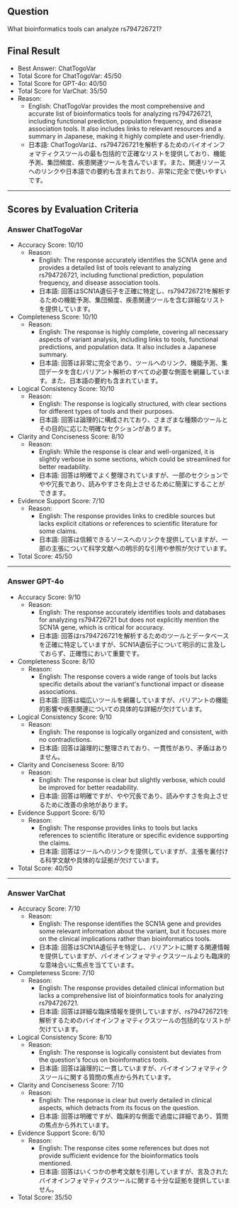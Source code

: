 ## Question

What bioinformatics tools can analyze rs794726721?

## Final Result

- Best Answer: ChatTogoVar
- Total Score for ChatTogoVar: 45/50
- Total Score for GPT-4o: 40/50
- Total Score for VarChat: 35/50
- Reason:
  - English: ChatTogoVar provides the most comprehensive and accurate list of bioinformatics tools for analyzing rs794726721, including functional prediction, population frequency, and disease association tools. It also includes links to relevant resources and a summary in Japanese, making it highly complete and user-friendly.
  - 日本語: ChatTogoVarは、rs794726721を解析するためのバイオインフォマティクスツールの最も包括的で正確なリストを提供しており、機能予測、集団頻度、疾患関連ツールを含んでいます。また、関連リソースへのリンクや日本語での要約も含まれており、非常に完全で使いやすいです。

---

## Scores by Evaluation Criteria

### Answer ChatTogoVar
- Accuracy Score: 10/10
  - Reason: 
    - English: The response accurately identifies the SCN1A gene and provides a detailed list of tools relevant to analyzing rs794726721, including functional prediction, population frequency, and disease association tools.
    - 日本語: 回答はSCN1A遺伝子を正確に特定し、rs794726721を解析するための機能予測、集団頻度、疾患関連ツールを含む詳細なリストを提供しています。
- Completeness Score: 10/10
  - Reason: 
    - English: The response is highly complete, covering all necessary aspects of variant analysis, including links to tools, functional predictions, and population data. It also includes a Japanese summary.
    - 日本語: 回答は非常に完全であり、ツールへのリンク、機能予測、集団データを含むバリアント解析のすべての必要な側面を網羅しています。また、日本語の要約も含まれています。
- Logical Consistency Score: 10/10
  - Reason: 
    - English: The response is logically structured, with clear sections for different types of tools and their purposes.
    - 日本語: 回答は論理的に構成されており、さまざまな種類のツールとその目的に応じた明確なセクションがあります。
- Clarity and Conciseness Score: 8/10
  - Reason: 
    - English: While the response is clear and well-organized, it is slightly verbose in some sections, which could be streamlined for better readability.
    - 日本語: 回答は明確でよく整理されていますが、一部のセクションでやや冗長であり、読みやすさを向上させるために簡潔にすることができます。
- Evidence Support Score: 7/10
  - Reason: 
    - English: The response provides links to credible sources but lacks explicit citations or references to scientific literature for some claims.
    - 日本語: 回答は信頼できるソースへのリンクを提供していますが、一部の主張について科学文献への明示的な引用や参照が欠けています。
- Total Score: 45/50

---

### Answer GPT-4o
- Accuracy Score: 9/10
  - Reason: 
    - English: The response accurately identifies tools and databases for analyzing rs794726721 but does not explicitly mention the SCN1A gene, which is critical for accuracy.
    - 日本語: 回答はrs794726721を解析するためのツールとデータベースを正確に特定していますが、SCN1A遺伝子について明示的に言及しておらず、正確性において重要です。
- Completeness Score: 8/10
  - Reason: 
    - English: The response covers a wide range of tools but lacks specific details about the variant's functional impact or disease associations.
    - 日本語: 回答は幅広いツールを網羅していますが、バリアントの機能的影響や疾患関連についての具体的な詳細が欠けています。
- Logical Consistency Score: 9/10
  - Reason: 
    - English: The response is logically organized and consistent, with no contradictions.
    - 日本語: 回答は論理的に整理されており、一貫性があり、矛盾はありません。
- Clarity and Conciseness Score: 8/10
  - Reason: 
    - English: The response is clear but slightly verbose, which could be improved for better readability.
    - 日本語: 回答は明確ですが、やや冗長であり、読みやすさを向上させるために改善の余地があります。
- Evidence Support Score: 6/10
  - Reason: 
    - English: The response provides links to tools but lacks references to scientific literature or specific evidence supporting the claims.
    - 日本語: 回答はツールへのリンクを提供していますが、主張を裏付ける科学文献や具体的な証拠が欠けています。
- Total Score: 40/50

---

### Answer VarChat
- Accuracy Score: 7/10
  - Reason: 
    - English: The response identifies the SCN1A gene and provides some relevant information about the variant, but it focuses more on the clinical implications rather than bioinformatics tools.
    - 日本語: 回答はSCN1A遺伝子を特定し、バリアントに関する関連情報を提供していますが、バイオインフォマティクスツールよりも臨床的な意味合いに焦点を当てています。
- Completeness Score: 7/10
  - Reason: 
    - English: The response provides detailed clinical information but lacks a comprehensive list of bioinformatics tools for analyzing rs794726721.
    - 日本語: 回答は詳細な臨床情報を提供していますが、rs794726721を解析するためのバイオインフォマティクスツールの包括的なリストが欠けています。
- Logical Consistency Score: 8/10
  - Reason: 
    - English: The response is logically consistent but deviates from the question's focus on bioinformatics tools.
    - 日本語: 回答は論理的に一貫していますが、バイオインフォマティクスツールに関する質問の焦点から外れています。
- Clarity and Conciseness Score: 7/10
  - Reason: 
    - English: The response is clear but overly detailed in clinical aspects, which detracts from its focus on the question.
    - 日本語: 回答は明確ですが、臨床的な側面で過度に詳細であり、質問の焦点から外れています。
- Evidence Support Score: 6/10
  - Reason: 
    - English: The response cites some references but does not provide sufficient evidence for the bioinformatics tools mentioned.
    - 日本語: 回答はいくつかの参考文献を引用していますが、言及されたバイオインフォマティクスツールに関する十分な証拠を提供していません。
- Total Score: 35/50